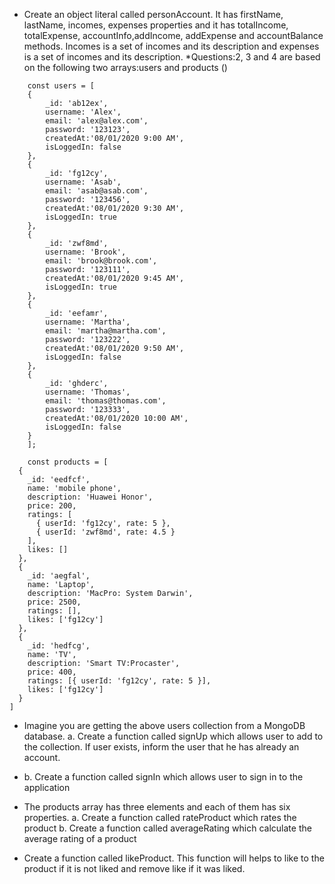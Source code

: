 * Create an object literal called personAccount. It has firstName, lastName, incomes, expenses properties and it has totalIncome, totalExpense, accountInfo,addIncome, addExpense and accountBalance methods. Incomes is a set of incomes and its description and expenses is a set of incomes and its description.
*Questions:2, 3 and 4 are based on the following two arrays:users and products ()

```
    const users = [
    {
        _id: 'ab12ex',
        username: 'Alex',
        email: 'alex@alex.com',
        password: '123123',
        createdAt:'08/01/2020 9:00 AM',
        isLoggedIn: false
    },
    {
        _id: 'fg12cy',
        username: 'Asab',
        email: 'asab@asab.com',
        password: '123456',
        createdAt:'08/01/2020 9:30 AM',
        isLoggedIn: true
    },
    {
        _id: 'zwf8md',
        username: 'Brook',
        email: 'brook@brook.com',
        password: '123111',
        createdAt:'08/01/2020 9:45 AM',
        isLoggedIn: true
    },
    {
        _id: 'eefamr',
        username: 'Martha',
        email: 'martha@martha.com',
        password: '123222',
        createdAt:'08/01/2020 9:50 AM',
        isLoggedIn: false
    },
    {
        _id: 'ghderc',
        username: 'Thomas',
        email: 'thomas@thomas.com',
        password: '123333',
        createdAt:'08/01/2020 10:00 AM',
        isLoggedIn: false
    }
    ];

    const products = [
  {
    _id: 'eedfcf',
    name: 'mobile phone',
    description: 'Huawei Honor',
    price: 200,
    ratings: [
      { userId: 'fg12cy', rate: 5 },
      { userId: 'zwf8md', rate: 4.5 }
    ],
    likes: []
  },
  {
    _id: 'aegfal',
    name: 'Laptop',
    description: 'MacPro: System Darwin',
    price: 2500,
    ratings: [],
    likes: ['fg12cy']
  },
  {
    _id: 'hedfcg',
    name: 'TV',
    description: 'Smart TV:Procaster',
    price: 400,
    ratings: [{ userId: 'fg12cy', rate: 5 }],
    likes: ['fg12cy']
  }
]
```

* Imagine you are getting the above users collection from a MongoDB database. a. Create a function called signUp which allows user to add to the collection. If user exists, inform the user that he has already an account.
* b. Create a function called signIn which allows user to sign in to the application

* The products array has three elements and each of them has six properties. a. Create a function called rateProduct which rates the product b. Create a function called averageRating which calculate the average rating of a product

* Create a function called likeProduct. This function will helps to like to the product if it is not liked and remove like if it was liked.
